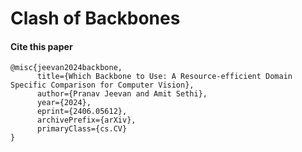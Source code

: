 # Clash of Backbones





#### Cite this paper
```
@misc{jeevan2024backbone,
      title={Which Backbone to Use: A Resource-efficient Domain Specific Comparison for Computer Vision}, 
      author={Pranav Jeevan and Amit Sethi},
      year={2024},
      eprint={2406.05612},
      archivePrefix={arXiv},
      primaryClass={cs.CV}
}

```
